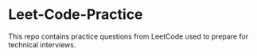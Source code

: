 # Leet-Code-Practice

This repo contains practice questions from LeetCode used to prepare for technical interviews.
